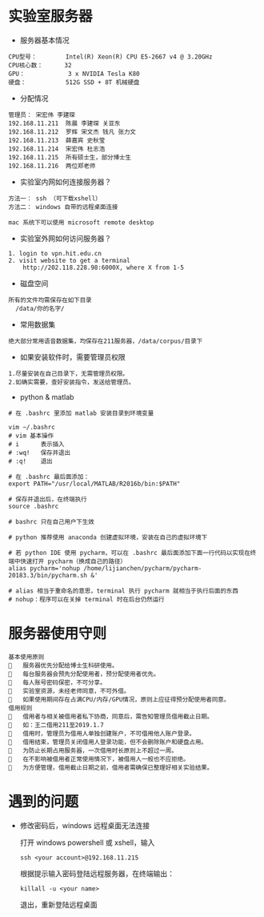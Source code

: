# 实验室服务器
* 服务器基本情况
```
CPU型号：        Intel(R) Xeon(R) CPU E5-2667 v4 @ 3.20GHz
CPU核心数：      32
GPU：            3 x NVIDIA Tesla K80
硬盘：           512G SSD + 8T 机械硬盘
```

* 分配情况
```
管理员： 宋宏伟 李建琛
192.168.11.211	陈晨 李建琛 关亚东
192.168.11.212	罗辉 宋文杰 钱凡 张力文
192.168.11.213	薛嘉宾 史秋莹 
192.168.11.214  宋宏伟 杜志浩 
192.168.11.215	所有硕士生，部分博士生 
192.168.11.216	两位郑老师 
```

* 实验室内网如何连接服务器？
```
方法一： ssh （可下载xshell）
方法二： windows 自带的远程桌面连接

mac 系统下可以使用 microsoft remote desktop
```

* 实验室外网如何访问服务器？
```
1. login to vpn.hit.edu.cn
2. visit website to get a terminal
    http://202.118.228.98:6000X, where X from 1-5
```

* 磁盘空间
```
所有的文件均需保存在如下目录
  /data/你的名字/
```

* 常用数据集
```
绝大部分常用语音数据集，均保存在211服务器，/data/corpus/目录下
```

* 如果安装软件时，需要管理员权限
```
1.尽量安装在自己目录下，无需管理员权限。
2.如确实需要，查好安装指令，发送给管理员。
``` 

* python & matlab
```shell
# 在 .bashrc 里添加 matlab 安装目录到环境变量

vim ~/.bashrc
# vim 基本操作
# i      表示插入
# :wq!   保存并退出
# :q!    退出

# 在 .bashrc 最后面添加：
export PATH="/usr/local/MATLAB/R2016b/bin:$PATH"

# 保存并退出后，在终端执行
source .bashrc

# bashrc 只在自己用户下生效

# python 推荐使用 anaconda 创建虚拟环境，安装在自己的虚拟环境下

# 若 python IDE 使用 pycharm，可以在 .bashrc 最后面添加下面一行代码以实现在终端中快速打开 pycharm（换成自己的路径）
alias pycharm='nohup /home/lijianchen/pycharm/pycharm-20183.3/bin/pycharm.sh &'

# alias 相当于重命名的意思，terminal 执行 pycharm 就相当于执行后面的东西
# nohup：程序可以在关掉 terminal 时在后台仍然运行
```


# 服务器使用守则
```
基本使用原则
	服务器优先分配给博士生科研使用。
	每台服务器会预先分配使用者，预分配使用者优先。
	每人账号密码保密，不可分享。
	实验室资源，未经老师同意，不可外借。
	如果使用期间存在占满CPU/内存/GPU情况，原则上应征得预分配使用者同意。
借用规则
	借用者与相关被借用者私下协商，同意后，需告知管理员借用截止日期。
	如：王二借用211至2019.1.7
	借用时，管理员为借用人单独创建账户，不可借用他人账户登录。
	借用结束，管理员关闭借用人登录功能，但不会删除账户和硬盘占用。
	为防止长期占用服务器，一次借用时长原则上不超过一周。
	在不影响被借用者正常使用情况下，被借用人一般也不应拒绝。
	为方便管理，借用截止日期之前，借用者需确保已整理好相关实验结果。

```

# 遇到的问题

* 修改密码后，windows 远程桌面无法连接

    打开 windows powershell 或 xshell，输入
    ```
    ssh <your account>@192.168.11.215
    ```
    
    根据提示输入密码登陆远程服务器，在终端输出：
    ```
    killall -u <your name>
    ```
    
    退出，重新登陆远程桌面
  
